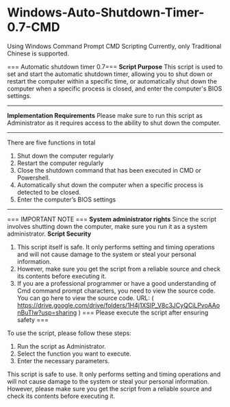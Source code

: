 # Windows-Auto-Shutdown-Timer-0.7-CMD

Using Windows Command Prompt CMD Scripting
Currently, only Traditional Chinese is supported.

=== Automatic shutdown timer 0.7===
**Script Purpose**
This script is used to set and start the automatic shutdown timer, allowing you to shut down or restart the computer within a specific time, or automatically shut down the computer when a specific process is closed, and enter the computer's BIOS settings.
-------------------------------------------------- --------------------------
**Implementation Requirements**
Please make sure to run this script as Administrator as it requires access to the ability to shut down the computer.
-------------------------------------------------- --------------------------
There are five functions in total
1. Shut down the computer regularly
2. Restart the computer regularly
3. Close the shutdown command that has been executed in CMD or Powershell.
4. Automatically shut down the computer when a specific process is detected to be closed.
5. Enter the computer’s BIOS settings
-------------------------------------------------- --------------------------
=== IMPORTANT NOTE ===
**System administrator rights**
Since the script involves shutting down the computer, make sure you run it as a system administrator.
**Script Security**
1. This script itself is safe. It only performs setting and timing operations and will not cause damage to the system or steal your personal information.
2. However, make sure you get the script from a reliable source and check its contents before executing it.
3. If you are a professional programmer or have a good understanding of Cmd command prompt characters, you need to view the source code.
   You can go here to view the source code.
   URL: ( https://drive.google.com/drive/folders/1H4j1XSlP_V8c3JCyQCiLPvoAAonBuTlw?usp=sharing )
  === Please execute the script after ensuring safety ===

To use the script, please follow these steps:

1. Run the script as Administrator.
2. Select the function you want to execute.
3. Enter the necessary parameters.

This script is safe to use. It only performs setting and timing operations and will not cause damage to the system or steal your personal information.
However, please make sure you get the script from a reliable source and check its contents before executing it.
